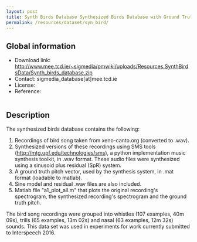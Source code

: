 ```yaml
---
layout: post
title: Synth Birds Database Synthesized Birds Database with Ground Truth Pitch
permalink: /resources/dataset/syn_bird/
---
```


## Global information

  - Download link: <http://www.mee.tcd.ie/~sigmedia/pmwiki/uploads/Resources.SynthBirdsData/Synth_birds_database.zip>
  - Contact: sigmedia_database[at]mee.tcd.ie
  - License:
  - Reference:

```bibtex
```

## Description

The synthesized birds database contains the following:

  1. Recordings of bird song taken from xeno-canto.org (converted to .wav).
  2. Synthesized versions of these recordings using SMS tools (<http://mtg.upf.edu/technologies/sms>), a python implementation music synthesis toolkit, in .wav format. These audio files were synthesized using a sinusoid plus residual (SpR) system.
  3. A ground truth pitch vector, used by the synthesis system, in .mat format (loadable to matlab).
  4. Sine model and residual .wav files are also included.
  5. Matlab file "a1_plot_all.m" that plots the original recording's spectrogram, the synthesized recording's spectrogram and the ground truth pitch.

The bird song recordings were grouped into whistles (107 examples, 40m 09s), trills (65 examples, 13m 02s) and nasal (63 examples, 12m 32s) sounds. This data set was used in experiments for work currently submitted to Interspeech 2016.
